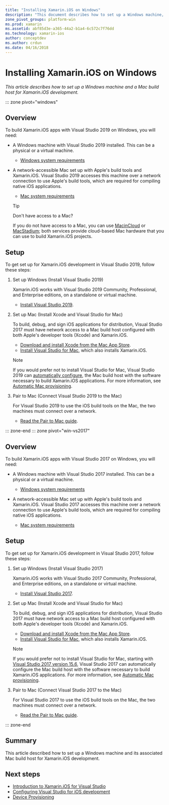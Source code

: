 ```yaml
---
title: "Installing Xamarin.iOS on Windows"
description: "This document describes how to set up a Windows machine, set up a Mac build host, and pair Windows to the Mac for Xamarin.iOS development."
zone_pivot_groups: platform-win
ms.prod: xamarin
ms.assetid: abf85d3e-a365-44a2-b1a4-6c572c7f76dd
ms.technology: xamarin-ios
author: conceptdev
ms.author: crdun
ms.date: 04/16/2018
---
```


# Installing Xamarin.iOS on Windows

_This article describes how to set up a Windows machine and a Mac build
host for Xamarin.iOS development._

::: zone pivot="windows"

## Overview

To build Xamarin.iOS apps with Visual Studio 2019 on Windows, you will need:

- A Windows machine with Visual Studio 2019 installed. This can be a physical
  or a virtual machine.

  - [Windows system requirements](~/cross-platform/get-started/requirements.md#windows-requirements)

- A network-accessible Mac set up with Apple's build tools
  and Xamarin.iOS. Visual Studio 2019 accesses this machine over a network
  connection to use Apple's build tools, which are required for compiling
  native iOS applications.

  - [Mac system requirements](~/cross-platform/get-started/requirements.md#macos-requirements)

  > [!TIP]
  > Don't have access to a Mac?
  >
  > If you do not have access to a Mac, you can use [MacinCloud](https://www.macincloud.com/pages/visual-studio-mac.html) or [MacStadium](https://www.macstadium.com/); both services provide cloud-based Mac hardware that you can use to build Xamarin.iOS projects.

## Setup

To get set up for Xamarin.iOS development in Visual Studio 2019, follow
these steps:

1. Set up Windows (Install Visual Studio 2019)

    Xamarin.iOS works with Visual Studio 2019 Community, Professional,
    and Enterprise editions, on a standalone or virtual machine.

    - [Install Visual Studio 2019](~/get-started/installation/windows.md).

2. Set up Mac (Install Xcode and Visual Studio for Mac)

    To build, debug, and sign iOS applications for distribution, Visual
    Studio 2017 must have network access to a Mac build host configured
    with both Apple's developer tools (Xcode) and Xamarin.iOS.

    - [Download and install Xcode from the Mac App
      Store](https://itunes.apple.com/us/app/xcode/id497799835?mt=12).
    - [Install Visual Studio for
      Mac](https://docs.microsoft.com/visualstudio/mac/installation), which
      also installs Xamarin.iOS.

    > [!NOTE]
    > If you would prefer not to install Visual Studio for Mac, Visual Studio 2019 can
    > [automatically configure](https://docs.microsoft.com/visualstudio/releasenotes/vs2017-relnotes#automatic-macos-provisioning),
    > the Mac build host with the software necessary to build Xamarin.iOS applications.
    > For more information, see [Automatic Mac provisioning](~/ios/get-started/installation/windows/connecting-to-mac/index.md#automatic-mac-provisioning).

3. Pair to Mac (Connect Visual Studio 2019 to the Mac)

    For Visual Studio 2019 to use the iOS build tools on the Mac, the two
    machines must connect over a network.

    - [Read the Pair to Mac guide](~/ios/get-started/installation/windows/connecting-to-mac/index.md).

::: zone-end
::: zone pivot="win-vs2017"

## Overview

To build Xamarin.iOS apps with Visual Studio 2017 on Windows, you will need:

- A Windows machine with Visual Studio 2017 installed. This can be a physical
  or a virtual machine.
  - [Windows system requirements](~/cross-platform/get-started/requirements.md#windows-requirements)

- A network-accessible Mac set up with Apple's build tools
  and Xamarin.iOS. Visual Studio 2017 accesses this machine over a network
  connection to use Apple's build tools, which are required for compiling
  native iOS applications.
  - [Mac system requirements](~/cross-platform/get-started/requirements.md#macos-requirements)

## Setup

To get set up for Xamarin.iOS development in Visual Studio 2017, follow
these steps:

1. Set up Windows (Install Visual Studio 2017)

    Xamarin.iOS works with Visual Studio 2017 Community, Professional,
    and Enterprise editions, on a standalone or virtual machine.

    - [Install Visual Studio 2017](~/get-started/installation/windows.md).

2. Set up Mac (Install Xcode and Visual Studio for Mac)

    To build, debug, and sign iOS applications for distribution, Visual
    Studio 2017 must have network access to a Mac build host configured
    with both Apple's developer tools (Xcode) and Xamarin.iOS.

    - [Download and install Xcode from the Mac App
      Store](https://itunes.apple.com/us/app/xcode/id497799835?mt=12).
    - [Install Visual Studio for
      Mac](https://docs.microsoft.com/visualstudio/mac/installation), which
      also installs Xamarin.iOS.

    > [!NOTE]
    > If you would prefer not to install Visual Studio for Mac, starting with
    > [Visual Studio 2017 version 15.6](https://docs.microsoft.com/visualstudio/releasenotes/vs2017-relnotes#automatic-macos-provisioning),
    > Visual Studio 2017 can automatically configure the Mac build host with
    > the software necessary to build Xamarin.iOS applications. For more
    > information, see [Automatic Mac provisioning](~/ios/get-started/installation/windows/connecting-to-mac/index.md#automatic-mac-provisioning).

3. Pair to Mac (Connect Visual Studio 2017 to the Mac)

    For Visual Studio 2017 to use the iOS build tools on the Mac, the two
    machines must connect over a network.

    - [Read the Pair to Mac guide](~/ios/get-started/installation/windows/connecting-to-mac/index.md).

::: zone-end

## Summary

This article described how to set up a Windows machine and its associated
Mac build host for Xamarin.iOS development.

## Next steps

- [Introduction to Xamarin.iOS for Visual Studio](introduction-to-xamarin-ios-for-visual-studio.md)
- [Configuring Visual Studio for iOS development](config-options.md)
- [Device Provisioning](~/ios/get-started/installation/device-provisioning/index.md)
